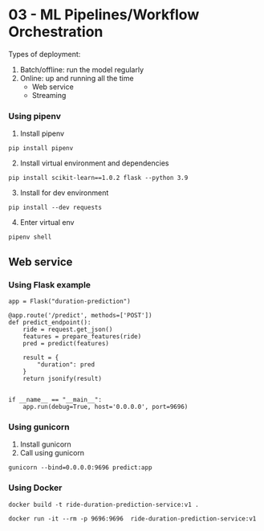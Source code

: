 # 03 - ML Pipelines/Workflow Orchestration

Types of deployment:
1. Batch/offline: run the model regularly
2. Online: up and running all the time
    - Web service
    - Streaming

### Using pipenv
1. Install pipenv
```
pip install pipenv
```
2. Install virtual environment and dependencies
```
pip install scikit-learn==1.0.2 flask --python 3.9
```
3. Install for dev environment
```
pip install --dev requests 
```
4. Enter virtual env
```
pipenv shell
```

## Web service

### Using Flask example
```
app = Flask("duration-prediction")

@app.route('/predict', methods=['POST'])
def predict_endpoint():
    ride = request.get_json()
    features = prepare_features(ride)
    pred = predict(features)

    result = {
        "duration": pred
    }
    return jsonify(result)


if __name__ == "__main__":
    app.run(debug=True, host='0.0.0.0', port=9696)
```

### Using gunicorn
1. Install gunicorn
2. Call using gunicorn
```
gunicorn --bind=0.0.0.0:9696 predict:app
```

### Using Docker
```
docker build -t ride-duration-prediction-service:v1 .
```
```
docker run -it --rm -p 9696:9696  ride-duration-prediction-service:v1
``````

